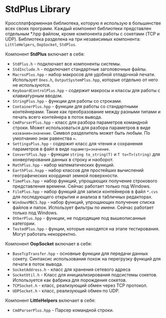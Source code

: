 # StdPlus Library

Кроссплатформенная библиотека, которую я использую в большинстве всех своих программ. Каждый компонент библиотеки представлен отдельным *.hpp файлом, кроме компонента работы с сокетами (TCP и UDP). Библиотека разделена на три независимых компонента: `LittleHelpers`, `OopSocket`, `StdPlus`.

Компонент **StdPlus** включает в себя:

- `StdPlus.h` - подключает все компоненты системы.
- `StdInclude.h` - подключает стандартные заголовочные файлы.
- `MacrosPlus.hpp` - набор макросов для удобной отладочной печати. Использует `Ones.h`, `OutputSystemPlus.hpp`, которые отдельно от него не используются.
- `KeyboardControlPlus.hpp` - содержит макросы и классы для работы с клавиатурным вводом. 
- `StringPlus.hpp` - функции для работы со строками.
- `ContainerPlus.hpp` - функции для работы со стандартными контейнерами. Такие как преобразование между разными типами и печать всего контейнера в поток вывода.
- `CmdParserPlus.hpp` - класс для разбора параметров командной строки. Может использоваться для разбора параметров в виде `название=значение`. Символ разделитель может быть любым. По умолчанию знак равенства `=`.
- `SettingsPlus.hpp` - содержит класс для чтения и сохранения параметров в файл в виде `параметр=значение`.
- `ConvertPlus.hpp` - функции `string to_string(T)` и `T to<T>(string)` для конвертирования данных в строку и наоборот. 
- `MathPlus.hpp` - набор математических функций.
- `EarthPlus.hspp` - набор классов для простейших вычислений географических координат земной поверхности.
- `TimePlus.hpp` - набор функций, упрощающих получение строкового представления времени. Сейчас работает только под Windows.
- `FilePlus.hpp` - набор функций для записи контейнеров в файл `*.cvs` для последующего открытия и анализа в табличных редакторах.
- `WindowsMBCS.hpp` - набор функций, упрощающих получение списка файлов и папок. Использует фильтры по имени. Сейчас работает только под Windows.
- `OtherPlus.hpp` - функции, не подходящие под вышеописанные категории.
- `TestedPlus.hpp` - фунции, которые находятся на этапе тестирования. Могут работать некорректно.

Компонент **OopSocket** включает в себя:

- `BaseTcpTransfer.hpp` - основные функции для передачи данных сокету. Синтаксис использования похож на перегрузку функций для печати в поток вывода.
- `SocketAddress.h` - класс для хранения сетевого адреса
- `SocketUtil.h` - Класс для инициализирования подсистемы сокетов. Используется как фабрика для порождения сокетов.
- `TCPSocket.h` - класс, реализующий обмен через TCP протокол.
- `UDPSocket.h` - класс, реализующий обмен по UDP.

Компонент **LittleHelpers** включает в себя:

- `CmdParserPlus.hpp` - Парсер командной строки.